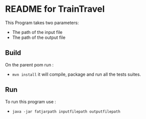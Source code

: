 README for TrainTravel
==========================

This Program takes two parameters:
- The path of the input file
- The path of the output file

## Build
On the parent pom run :
- `mvn install` it will compile, package and run all the tests suites.

## Run

To run this program use :

- `java -jar fatjarpath inputfilepath outputfilepath`